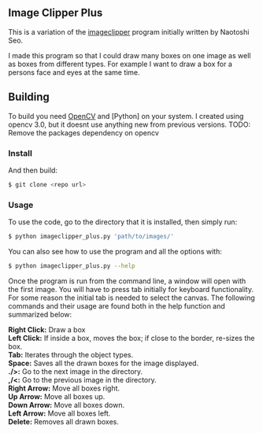 Image Clipper Plus
-------------

This is a variation of the [imageclipper](https://code.google.com/p/imageclipper/)
program initially written by Naotoshi Seo.

I made this program so that I could draw many boxes on one image as well as boxes from
different types. For example I want to draw a box for a persons face and eyes at the same
time.

## Building

To build you need [OpenCV](http://opencv.org/) and [Python]
on your system. I created using opencv 3.0, but it doesnt use anything new from previous versions.
TODO: Remove the packages dependency on opencv

### Install

And then build:

```bash
$ git clone <repo url>
```

### Usage

To use the code, go to the directory that it is installed, then simply run:
```bash
$ python imageclipper_plus.py 'path/to/images/'
```

You can also see how to use the program and all the options with:
```bash
$ python imageclipper_plus.py --help
```

Once the program is run from the command line, a window will open with the first image. You will have to
press tab initially for keyboard functionality. For some reason the initial tab is needed to select the canvas.
The following commands and their usage are found both in the help function and summarized below:

**Right Click:** Draw a box<br />
**Left Click:** If inside a box, moves the box; if close to the border, re-sizes the box.<br />
**Tab:** Iterates through the object types.<br />
**Space:** Saves all the drawn boxes for the image displayed.<br />
**./>:** Go to the next image in the directory.<br />
**,/<:** Go to the previous image in the directory.<br />
**Right Arrow:** Move all boxes right.<br />
**Up Arrow:** Move all boxes up.<br />
**Down Arrow:** Move all boxes down.<br />
**Left Arrow:** Move all boxes left.<br />
**Delete:** Removes all drawn boxes.